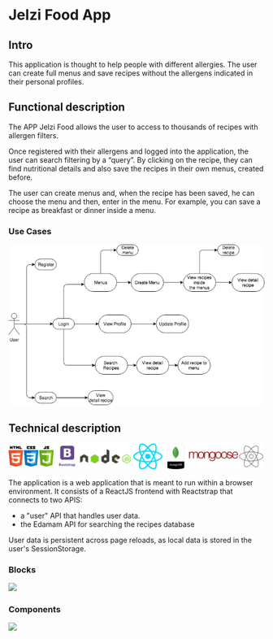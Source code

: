 # Jelzi Food App

## Intro

This application is thought to help people with different allergies. The user can create full menus and save recipes without the allergens indicated in their personal profiles.

## Functional description

The APP Jelzi Food allows the user to access to thousands of recipes with allergen filters.

Once registered with their allergens and logged into the application, the user can search filtering by a “query”. By clicking on the recipe, they can find nutritional details and also save the recipes in their own menus, created before.

The user can create menus and, when the recipe has been saved, he can choose the menu and then, enter in the menu. For example, you can save a recipe as breakfast or dinner inside a menu.

### Use Cases

![](images/jelzi-food-uses-cases.png)

<!-- ### Activities (flows)

- login

![](images/spotify-app_login-activity-diagram-(flow-diagram).png) -->

<!-- ### [Views (design)](design) -->

## Technical description

![](images/slidesLogos.png)

The application is a web application that is meant to run within a browser environment. It consists of a ReactJS frontend with Reactstrap that connects to two APIS:

- a "user" API that handles user data.
- the Edamam API for searching the recipes database

User data is persistent across page reloads, as local data is stored in the user's SessionStorage.

### Blocks

![](images/jelzi-food-app_blocks-diagram.png)

### Components

![](images/jelzy-food_components-diagram.png)

<!-- ### Sequences

- search

![](images/rainy-saturday_search-sequence-diagram.png) -->

<!-- ### Classes

- React App/Register components

![](images/rainy-saturday_classes-main.png)

- React search components

![](images/rainy-saturday_classes-search.png) -->

<!-- ### Data model

![](images/spotify-app_data-model-diagram.png)  -->
